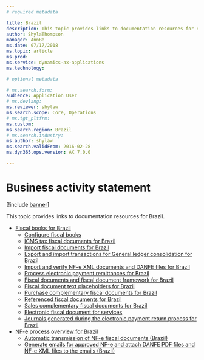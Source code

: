 ```yaml
---
# required metadata

title: Brazil
description: This topic provides links to documentation resources for Brazil. 
author: ShylaThompson
manager: AnnBe
ms.date: 07/17/2018
ms.topic: article
ms.prod: 
ms.service: dynamics-ax-applications
ms.technology: 

# optional metadata

# ms.search.form: 
audience: Application User
# ms.devlang: 
ms.reviewer: shylaw
ms.search.scope: Core, Operations
# ms.tgt_pltfrm: 
ms.custom: 
ms.search.region: Brazil
# ms.search.industry: 
ms.author: shylaw
ms.search.validFrom: 2016-02-28
ms.dyn365.ops.version: AX 7.0.0

---
```


# Business activity statement

[!include [banner](../includes/banner.md)]

This topic provides links to documentation resources for Brazil. 

- [Fiscal books for Brazil](latam-bra-fiscal-books.md)
  - [Configure fiscal books](latam-bra-configure-fiscal-books.md)
  - [ICMS tax fiscal documents for Brazil](latam-bra-icms-tax-fiscal-documents.md)
  - [Import fiscal documents for Brazil](latam-bra-import-fiscal-documents.md)
  - [Export and import transactions for General ledger consolidation for Brazil](latam-bra-general-ledger-consolidation-transactions.md)
  - [Import and verify NF-e XML documents and DANFE files for Brazil](latam-bra-import-verify-nf-e-xml-documents-danfe-emails.md)
  - [Process electronic payment remittances for Brazil](latam-bra-process-electronic-payment-remittances.md)
  - [Fiscal documents and fiscal document framework for Brazil](latam-bra-fiscal-documents-fiscal-document-framework.md)
  - [Fiscal document text placeholders for Brazil](latam-bra-fiscal-document-text-placeholders.md)
  - [Purchase complementary fiscal documents for Brazil](latam-bra-purchase-complementary-fiscal-documents.md)
  - [Referenced fiscal documents for Brazil](latam-bra-referenced-fiscal-documents.md)
  - [Sales complementary fiscal documents for Brazil](latam-bra-sales-complementary-fiscal-documents.md)
  - [Electronic fiscal document for services](latam-bra-service-electronic-fiscal-document.md)
  - [Journals generated during the electronic payment return process for Brazil](latam-bra-examples-journals-generated-electronic-payment-return-process.md)
- [NF-e process overview for Brazil](latam-bra-nf-e-process.md)
  - [Automatic transmission of NF-e fiscal documents (Brazil)](br-00058-automatic-transmission-nf-e-fiscal-documents.md)
  - [Generate emails for approved NF-e and attach DANFE PDF files and NF-e XML files to the emails (Brazil)](br-00053-3-generate-emails-approved-nf-e-attach-danfe-pdf-files-nf-e-xml-files-emails.md)
